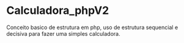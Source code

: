 # Calculadora_phpV2

Conceito basico de estrutura em php, uso de estrutura sequencial e decisiva para fazer uma simples calculadora.
